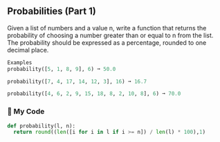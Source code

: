 ## Probabilities (Part 1)

Given a list of numbers and a value n, write a function that returns the probability of choosing a number greater than or equal to n from the list. The probability should be expressed as a percentage, rounded to one decimal place.
```python
Examples
probability([5, 1, 8, 9], 6) ➞ 50.0

probability([7, 4, 17, 14, 12, 3], 16) ➞ 16.7

probability([4, 6, 2, 9, 15, 18, 8, 2, 10, 8], 6) ➞ 70.0
```
### :snake: My Code
```python
def probability(l, n):
  return round((len([i for i in l if i >= n]) / len(l) * 100),1)
```
